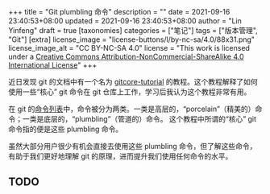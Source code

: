 +++
title = "Git plumbling 命令"
description = ""
date = 2021-09-16 23:40:53+08:00
updated = 2021-09-16 23:40:53+08:00
author = "Lin Yinfeng"
draft = true
[taxonomies]
categories = ["笔记"]
tags = ["版本管理", "Git"]
[extra]
license_image = "license-buttons/l/by-nc-sa/4.0/88x31.png"
license_image_alt = "CC BY-NC-SA 4.0"
license = "This work is licensed under a [Creative Commons Attribution-NonCommercial-ShareAlike 4.0 International License](http://creativecommons.org/licenses/by-nc-sa/4.0/)"
+++

近日发现 git 的文档中有一个名为 [gitcore-tutorial](https://git-scm.com/docs/gitcore-tutorial) 的教程。这个教程解释了如何使用一些“核心” git 命令在 git 仓库上工作，学习后我认为这个教程非常有用。

在 git 的[命令列表](https://git-scm.com/docs/git#_git_commands)中，命令被分为两类。一类是高层的，“porcelain”（精美的）命令；一类是底层的，“plumbling”（管道的）命令。
这个教程中所谓的“核心” git 命令指的便是这些 plumbling 命令。

虽然大部分用户很少有机会直接去使用这些 plumbling 命令，但了解这些命令，有助于我们更好地理解 git 的原理，进而提升我们使用任何命令的水平。

<!-- more -->

## TODO
